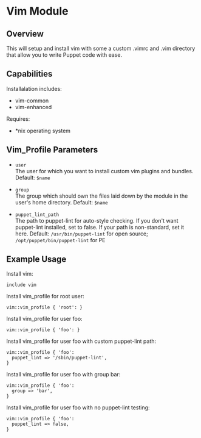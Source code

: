 # Vim Module

## Overview

This will setup and install vim with some a custom .vimrc and .vim directory that allow you to write Puppet code with ease.

## Capabilities

Installalation includes:

- vim-common
- vim-enhanced

Requires:

- *nix operating system

## Vim_Profile Parameters

* `user`<br />
The user for which you want to install custom vim plugins and bundles. Default: `$name`

* `group`<br />
The group which should own the files laid down by the module in the user's home directory. Default: `$name`

* `puppet_lint_path`<br />
The path to puppet-lint for auto-style checking.  If you don't want puppet-lint installed, set to false. If your path is non-standard, set it here.  Default: `/usr/bin/puppet-lint` for open source; `/opt/puppet/bin/puppet-lint` for PE

## Example Usage

Install vim:

```puppet
include vim
```

Install vim_profile for root user:

```puppet
vim::vim_profile { 'root': }
```

Install vim_profile for user foo:

```puppet
vim::vim_profile { 'foo': }
```

Install vim_profile for user foo with custom puppet-lint path:

```puppet
vim::vim_profile { 'foo':
  puppet_lint => '/sbin/puppet-lint',
}
```

Install vim_profile for user foo with group bar:

```puppet
vim::vim_profile { 'foo':
  group => 'bar',
}
```

Install vim_profile for user foo with no puppet-lint testing:

```puppet
vim::vim_profile { 'foo':
  puppet_lint => false,
}
```
